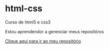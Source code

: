 # html-css
 Curso de html5 e css3

Estou aprendendor a gerenciar meus repositóros

<a href="https://kauednar.github.io/html-css/exercicios/ex001/index.html">Clique aqui para ir ao meu repositório</a>